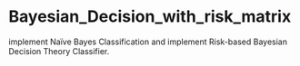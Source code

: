 # Bayesian_Decision_with_risk_matrix
implement Naïve Bayes Classification and implement Risk-based Bayesian Decision Theory Classifier.
